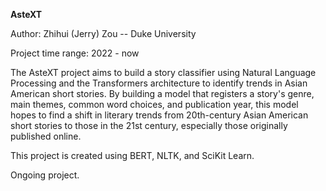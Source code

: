 **AsteXT**

Author:
Zhihui (Jerry) Zou -- Duke University

Project time range: 2022 - now

The AsteXT project aims to build a story classifier using Natural Language Processing and the Transformers architecture to identify trends in Asian American short stories. By building a model that registers a story's genre, main themes, common word choices, and publication year, this model hopes to find a shift in literary trends from 20th-century Asian American short stories to those in the 21st century, especially those originally published online.

This project is created using BERT, NLTK, and SciKit Learn.

Ongoing project.
